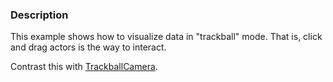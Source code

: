### Description
This example shows how to visualize data in "trackball" mode. That is, click and drag actors is the way to interact.

Contrast this with [TrackballCamera](TrackballCamera).
